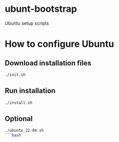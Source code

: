 # ubunt-bootstrap
Ubuntu setup scripts

# How to configure Ubuntu

## Download installation files
```bash
./init.sh
```

## Run installation
```bash
./install.sh
```

## Optional 
```bash
./ubuntu_22-04.sh 
```bash
